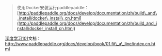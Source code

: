 > 使用Docker安装运行paddlepaddle：[http://paddlepaddle.org/docs/develop/documentation/zh/build\_and\_install/docker\_install\_cn.html](http://paddlepaddle.org/docs/develop/documentation/zh/build_and_install/docker_install_cn.html)



[深度学习101](http://www.paddlepaddle.org/docs/develop/book/01.fit_a_line/index.cn.html)文档：http://www.paddlepaddle.org/docs/develop/book/01.fit\_a\_line/index.cn.html



